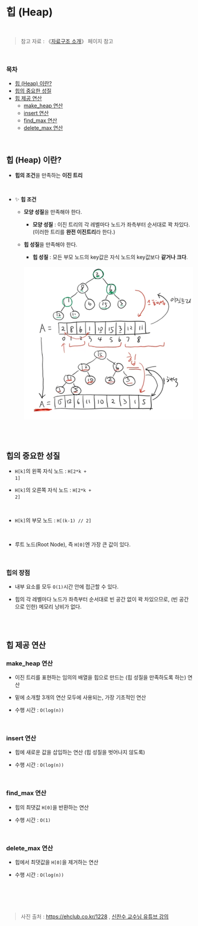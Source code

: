 # 힙 (Heap)

<br/>

> 참고 자료 : 《<a href="https://github.com/SangYoonLee1231/TIL/blob/main/DataStructure/data_structure_introduction.md">자료구조 소개</a>》 페이지 참고

<br/>

### 목차

- <a href="">힙 (Heap) 이란?</a>
- <a href="">힙의 중요한 성질</a>
- <a href="">힙 제공 연산</a>
  - <a href="">make_heap 연산</a>
  - <a href="">insert 연산</a>
  - <a href="">find_max 연산</a>
  - <a href="">delete_max 연산</a>

<br/>

## 힙 (Heap) 이란?

- <strong>힙의 조건</strong>을 만족하는 <strong>이진 트리</strong>

<br/>

- ✨ <strong>힙 조건</strong>

  - <strong>모양 성질</strong>을 만족해야 한다.

    - <strong>모양 성질</strong> : 이진 트리의 각 레벨마다 노드가 좌측부터 순서대로 꽉 차있다.  
      (이러한 트리를 <strong>완전 이진트리</strong>라 한다.)

  - <strong>힙 성질</strong>을 만족해야 한다.

    - <strong>힙 성질</strong> : 모든 부모 노드의 key값은 자식 노드의 key값보다 <strong>같거나 크다</strong>.

    <br/>

    <img src="img/heap1.png" width="600">

<br/><br/>

## 힙의 중요한 성질

- <code>H[k]</code>의 왼쪽 자식 노드 : <code>H[2*k + 1]</code>

- <code>H[k]</code>의 오른쪽 자식 노드 : <code>H[2*k + 2]</code>

<br/>

- <code>H[k]</code>의 부모 노드 : <code>H[(k-1) // 2]</code>

<br/>

- 루트 노드(Root Node), 즉 <code>H[0]</code>엔 가장 큰 값이 있다.

<br/>

### 힙의 장점

- 내부 요소를 모두 <code>O(1)</code>시간 안에 접근할 수 있다.

- 힙의 각 레벨마다 노드가 좌측부터 순서대로 빈 공간 없이 꽉 차있으므로, (빈 공간으로 인한) 메모리 낭비가 없다.

<br/><br/>

## 힙 제공 연산

### make_heap 연산

- 이진 트리를 표현하는 임의의 배열을 힙으로 만드는 (힙 성질을 만족하도록 하는) 연산

- 밑에 소개할 3개의 연산 모두에 사용되는, 가장 기초적인 연산

- 수행 시간 : <code>O(log(n))</code>

<br/>

### insert 연산

- 힙에 새로운 값을 삽입하는 연산 (힙 성질을 벗어나지 않도록)

- 수행 시간 : <code>O(log(n))</code>

<br/>

### find_max 연산

- 힙의 최댓값 <code>H[0]</code>을 반환하는 연산

- 수행 시간 : <code>O(1)</code>

<br/>

### delete_max 연산

- 힙에서 최댓값을 <code>H[0]</code>을 제거하는 연산

- 수행 시간 : <code>O(log(n))</code>

<br/>

<br/><br/>

> 사진 출처 : https://ehclub.co.kr/1228 , <a href="https://youtu.be/kGZoEShMcSQ">신찬수 교수님 유튜브 강의</a>
